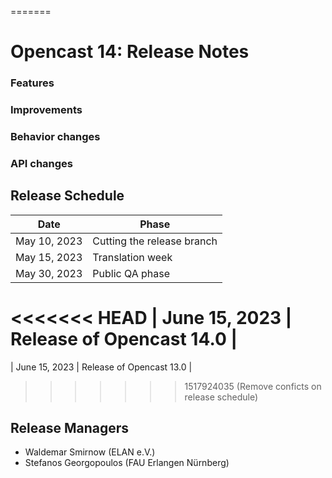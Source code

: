 =======
# Opencast 14: Release Notes

### Features


### Improvements


### Behavior changes


### API changes




Release Schedule
----------------

| Date                        | Phase                       |
|-----------------------------|-----------------------------|
| May 10, 2023                | Cutting the release branch  |
| May 15, 2023                | Translation week            |
| May 30, 2023                | Public QA phase             |
<<<<<<< HEAD
| June 15, 2023               | Release of Opencast 14.0    |
=======
| June 15, 2023               | Release of Opencast 13.0    |
>>>>>>> 1517924035 (Remove conficts on release schedule)

Release Managers
----------------

- Waldemar Smirnow (ELAN e.V.)
- Stefanos Georgopoulos (FAU Erlangen Nürnberg)
